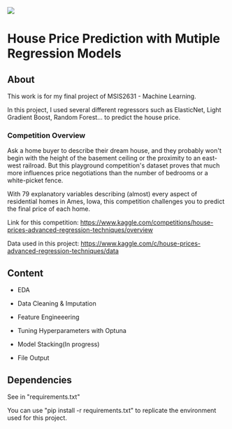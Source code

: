 ![](https://storage.googleapis.com/kaggle-competitions/kaggle/5407/media/housesbanner.png)

# House Price Prediction with Mutiple Regression Models

## About

This work is for my final project of MSIS2631 - Machine Learning.

In this project, I used several different regressors such as ElasticNet, Light Gradient Boost, Random Forest... to predict the house price.

### Competition Overview

Ask a home buyer to describe their dream house, and they probably won't begin with the height of the basement ceiling or the proximity to an east-west railroad. But this playground competition's dataset proves that much more influences price negotiations than the number of bedrooms or a white-picket fence.

With 79 explanatory variables describing (almost) every aspect of residential homes in Ames, Iowa, this competition challenges you to predict the final price of each home.

Link for this competition: https://www.kaggle.com/competitions/house-prices-advanced-regression-techniques/overview

Data used in this project: https://www.kaggle.com/c/house-prices-advanced-regression-techniques/data

## Content

* EDA

* Data Cleaning & Imputation

* Feature Engineeering

* Tuning Hyperparameters with Optuna

* Model Stacking(In progress)

* File Output

## Dependencies

See in "requirements.txt"

You can use "pip install -r requirements.txt" to replicate the environment used for this project.